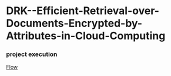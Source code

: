 # DRK--Efficient-Retrieval-over-Documents-Encrypted-by-Attributes-in-Cloud-Computing
### project execution
[Flow](https://drive.google.com/file/d/1shVBa9biMsHWs9hbzDGZDHk2ODhYgF0E/view?usp=share_link)
